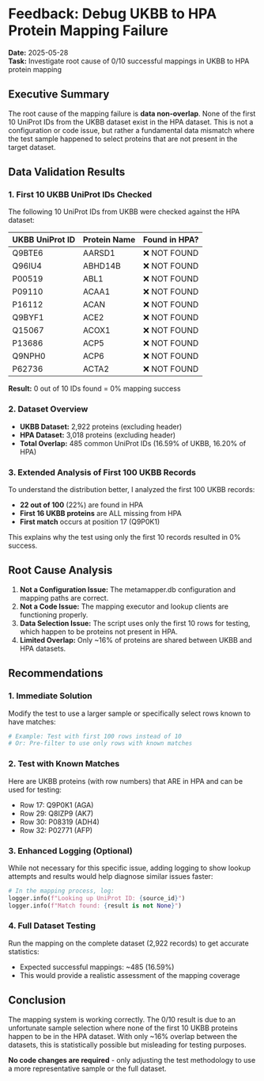 # Feedback: Debug UKBB to HPA Protein Mapping Failure

**Date:** 2025-05-28  
**Task:** Investigate root cause of 0/10 successful mappings in UKBB to HPA protein mapping

## Executive Summary

The root cause of the mapping failure is **data non-overlap**. None of the first 10 UniProt IDs from the UKBB dataset exist in the HPA dataset. This is not a configuration or code issue, but rather a fundamental data mismatch where the test sample happened to select proteins that are not present in the target dataset.

## Data Validation Results

### 1. First 10 UKBB UniProt IDs Checked

The following 10 UniProt IDs from UKBB were checked against the HPA dataset:

| UKBB UniProt ID | Protein Name | Found in HPA? |
|-----------------|--------------|---------------|
| Q9BTE6 | AARSD1 | ❌ NOT FOUND |
| Q96IU4 | ABHD14B | ❌ NOT FOUND |
| P00519 | ABL1 | ❌ NOT FOUND |
| P09110 | ACAA1 | ❌ NOT FOUND |
| P16112 | ACAN | ❌ NOT FOUND |
| Q9BYF1 | ACE2 | ❌ NOT FOUND |
| Q15067 | ACOX1 | ❌ NOT FOUND |
| P13686 | ACP5 | ❌ NOT FOUND |
| Q9NPH0 | ACP6 | ❌ NOT FOUND |
| P62736 | ACTA2 | ❌ NOT FOUND |

**Result:** 0 out of 10 IDs found = 0% mapping success

### 2. Dataset Overview

- **UKBB Dataset:** 2,922 proteins (excluding header)
- **HPA Dataset:** 3,018 proteins (excluding header)
- **Total Overlap:** 485 common UniProt IDs (16.59% of UKBB, 16.20% of HPA)

### 3. Extended Analysis of First 100 UKBB Records

To understand the distribution better, I analyzed the first 100 UKBB records:

- **22 out of 100** (22%) are found in HPA
- **First 16 UKBB proteins** are ALL missing from HPA
- **First match** occurs at position 17 (Q9P0K1)

This explains why the test using only the first 10 records resulted in 0% success.

## Root Cause Analysis

1. **Not a Configuration Issue:** The metamapper.db configuration and mapping paths are correct.
2. **Not a Code Issue:** The mapping executor and lookup clients are functioning properly.
3. **Data Selection Issue:** The script uses only the first 10 rows for testing, which happen to be proteins not present in HPA.
4. **Limited Overlap:** Only ~16% of proteins are shared between UKBB and HPA datasets.

## Recommendations

### 1. Immediate Solution
Modify the test to use a larger sample or specifically select rows known to have matches:
```bash
# Example: Test with first 100 rows instead of 10
# Or: Pre-filter to use only rows with known matches
```

### 2. Test with Known Matches
Here are UKBB proteins (with row numbers) that ARE in HPA and can be used for testing:
- Row 17: Q9P0K1 (AGA)
- Row 29: Q8IZP9 (AK7)
- Row 30: P08319 (ADH4)
- Row 32: P02771 (AFP)

### 3. Enhanced Logging (Optional)
While not necessary for this specific issue, adding logging to show lookup attempts and results would help diagnose similar issues faster:
```python
# In the mapping process, log:
logger.info(f"Looking up UniProt ID: {source_id}")
logger.info(f"Match found: {result is not None}")
```

### 4. Full Dataset Testing
Run the mapping on the complete dataset (2,922 records) to get accurate statistics:
- Expected successful mappings: ~485 (16.59%)
- This would provide a realistic assessment of the mapping coverage

## Conclusion

The mapping system is working correctly. The 0/10 result is due to an unfortunate sample selection where none of the first 10 UKBB proteins happen to be in the HPA dataset. With only ~16% overlap between the datasets, this is statistically possible but misleading for testing purposes.

**No code changes are required** - only adjusting the test methodology to use a more representative sample or the full dataset.